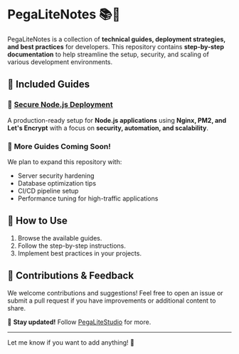 # **PegaLiteNotes** 📚🚀  

PegaLiteNotes is a collection of **technical guides, deployment strategies, and best practices** for developers. This repository contains **step-by-step documentation** to help streamline the setup, security, and scaling of various development environments.  

## 📌 **Included Guides**  

### 🔹 [**Secure Node.js Deployment**](https://github.com/PegaLiteStudio/PegaliteNotes/blob/main/NodeJS_Production_Setup.md)  
A production-ready setup for **Node.js applications** using **Nginx, PM2, and Let's Encrypt** with a focus on **security, automation, and scalability**.  

### 🔹 **More Guides Coming Soon!**  
We plan to expand this repository with:  
- Server security hardening  
- Database optimization tips  
- CI/CD pipeline setup  
- Performance tuning for high-traffic applications  

## 🔧 **How to Use**  
1. Browse the available guides.  
2. Follow the step-by-step instructions.  
3. Implement best practices in your projects.  

## 📢 **Contributions & Feedback**  
We welcome contributions and suggestions! Feel free to open an issue or submit a pull request if you have improvements or additional content to share.  

📩 **Stay updated!** Follow [PegaLiteStudio](https://github.com/PegaLiteStudio) for more.  

---  

Let me know if you want to add anything! 🚀
